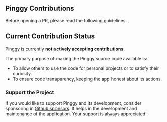 ## Pinggy Contributions

Before opening a PR, please read the following guidelines.

## Current Contribution Status

Pinggy is currently **not actively accepting contributions**.

The primary purpose of making the Pinggy source code available is:

- To allow others to use the code for personal projects or to satisfy their curiosity.
- To ensure code transparency, keeping the app honest about its actions.

### Support the Project

If you would like to support Pinggy and its development, consider sponsoring in [Github sponsors](https://github.com/sponsors/vasanthv). It helps in the development and maintenance of the application. Your support is always appreciated!
